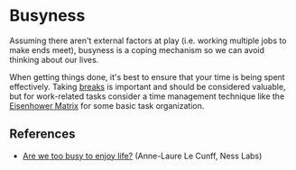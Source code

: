---
---
# Busyness

Assuming there aren't external factors at play (i.e. working multiple jobs to
make ends meet), busyness is a coping mechanism so we can avoid thinking about
our lives.

When getting things done, it's best to ensure that your time is being spent
effectively. Taking [breaks](/productivity/breaks.md) is important and should be
considered valuable, but for work-related tasks consider a time management
technique like the [Eisenhower Matrix](/productivity/eisenhower-matrix.md) for
some basic task organization.

## References

- [Are we too busy to enjoy life?](https://nesslabs.com/too-busy-to-enjoy-life)
  (Anne-Laure Le Cunff, Ness Labs)
